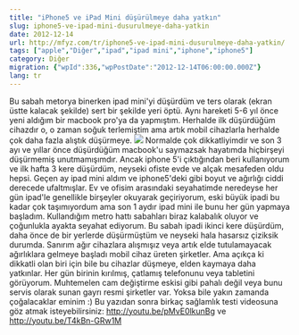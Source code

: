 ```yaml
---
title: "iPhone5 ve iPad Mini düşürülmeye daha yatkın"
slug: iphone5-ve-ipad-mini-dusurulmeye-daha-yatkin
date: 2012-12-14
url: http://mfyz.com/tr/iphone5-ve-ipad-mini-dusurulmeye-daha-yatkin/
tags: ["apple","Diğer","ipad","ipad mini","iphone","iphone5"]
category: Diğer
migration: {"wpId":336,"wpPostDate":"2012-12-14T06:00:00.000Z"}
lang: tr
---
```


Bu sabah metorya binerken ipad mini'yi düşürdüm ve ters olarak (ekran üstte kalacak şekilde) sert bir şekilde yeri öptü. Aynı hareketi 5-6 yıl önce yeni aldığım bir macbook pro'ya da yapmıştım. Herhalde ilk düşürdüğüm cihazdır o, o zaman soğuk terlemiştim ama artık mobil cihazlarla herhalde çok daha fazla alıştık düşürmeye. ![](/images/archive/tr/2012/12/cracked-iphone.jpg) Normalde çok dikkatliyimdir ve son 3 ayı ve yıllar önce düşürdüğüm macbook'u saymazsak hayatımda hiçbirşeyi düşürmemiş unutmamışımdır. Ancak iphone 5'i çıktığından beri kullanıyorum ve ilk hafta 3 kere düşürdüm, neyseki ofiste evde ve alçak mesafeden oldu hepsi. Geçen ay ipad mini aldım ve iphone5'deki gibi boyut ve ağırlığı ciddi derecede ufaltmışlar. Ev ve ofisim arasındaki seyahatimde neredeyse her gün ipad'le genellikle birşeyler okuyarak geçiriyorum, eski büyük ipadi bu kadar çok taşımıyordum ama son 1 aydır ipad mini ile bunu her gün yapmaya başladım. Kullandığım metro hattı sabahları biraz kalabalık oluyor ve çoğunlukla ayakta seyahat ediyorum. Bu sabah ipadi ikinci kere düşürdüm, daha önce de bir yerlerde düşürmüştüm ve neyseki hala hasarsız çiziksik durumda. Sanırım ağır cihazlara alışmışız veya artık elde tutulamayacak ağırlıklara gelmeye başladı mobil cihaz üreten şirketler. Ama açıkça ki dikkatli olan biri için bile bu cihazlar düşmeye, elden kaymaya daha yatkınlar. Her gün birinin kırılmış, çatlamış telefonunu veya tabletini görüyorum. Muhtemelen cam değiştirme eskisi gibi pahalı değil veya bunu servis olarak sunan gayrı resmi şirketler var. Yoksa bile yakın zamanda çoğalacaklar eminim :) Bu yazıdan sonra birkaç sağlamlık testi videosuna göz atmak isteyebilirsiniz: http://youtu.be/pMvE0lkunBg ve http://youtu.be/T4kBn-GRw1M